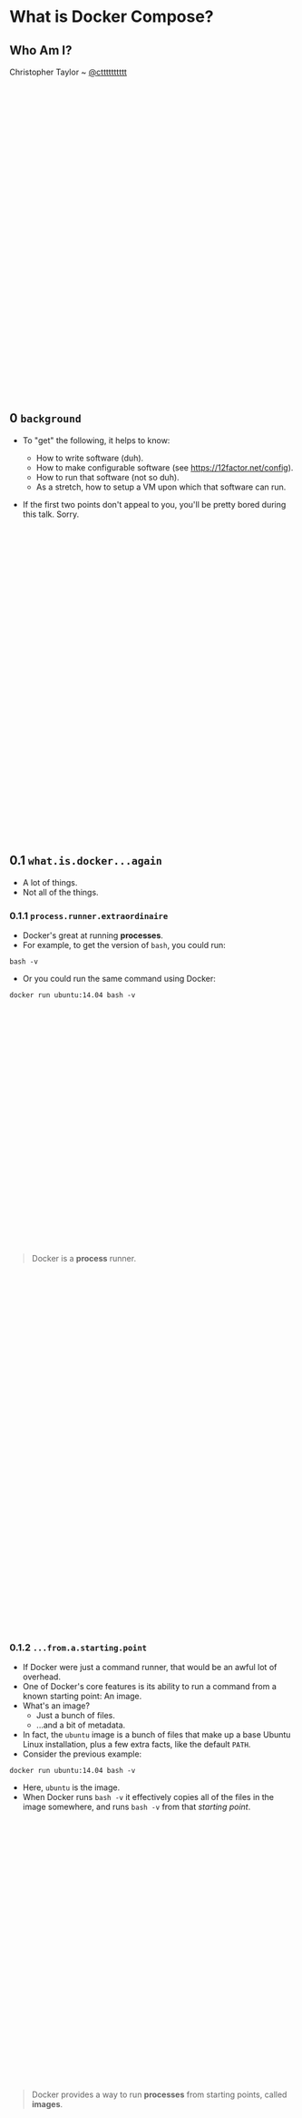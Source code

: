 # What is Docker Compose?

## Who Am I?

Christopher Taylor 
~ [@ctttttttttt](https://twitter.com/ctttttttttt)

```








































```

## 0 `background`

- To "get" the following, it helps to know:
  - How to write software (duh).
  - How to make configurable software (see https://12factor.net/config).
  - How to run that software (not so duh).
  - As a stretch, how to setup a VM upon which that software can run.

- If the first two points don't appeal to you, you'll be pretty bored during this talk.  Sorry.

```








































```
## 0.1 `what.is.docker...again`

- A lot of things.
- Not all of the things.


### 0.1.1 `process.runner.extraordinaire`

- Docker's great at running **processes**.
- For example, to get the version of `bash`, you could run:

```
bash -v
```

- Or you could run the same command using Docker:

```
docker run ubuntu:14.04 bash -v
```
```































```

> Docker is a **process** runner.

```














































```

### 0.1.2 `...from.a.starting.point`

- If Docker were just a command runner, that would be an awful lot of overhead.
- One of Docker's core features is its ability to run a command from a known starting point: An image.
- What's an image?
  - Just a bunch of files.
  - ...and a bit of metadata.
- In fact, the `ubuntu` image is a bunch of files that make up a base Ubuntu Linux installation, plus a few extra facts, like the default `PATH`.
- Consider the previous example:

```
docker run ubuntu:14.04 bash -v
```

- Here, `ubuntu` is the image.
- When Docker runs `bash -v` it effectively copies all of the files in the image somewhere, and runs `bash -v` from that _starting point_.

```


































```
> Docker provides a way to run **processes** from starting points, called **images**.


```













































```

### 0.1.3 `...with.isolation`

- Docker is, at its core, a simplified interface to a bunch of features in Linux, called [Linux Containers](https://linuxcontainers.org), or LXC.
- The part of the LXC infrastructure that we exercised just now is actually quite old and pre-dates the container movement on Linux by at least few decades:
- `chroot` - Allows you to lock a process to a sub-tree of `/`.
- Effectively set `/` for a process and its children.
- Docker employs many other features of LXC to provide isolation of the filesystem, as well as other subsystems:
  - Network sockets
  - Users
  - Groups
  - SE-Linux-style rights
  - Logging
- ...pretty much everything except for the kernel:  There's only one kernel.

```










































```

> Docker provides a way to run **processes** from starting points, called **images** in isolated zones of execution called **containers**.


```













































```

### 0.1.4 `docker.is.fast`

- Above, I mentioned that Docker sets up containers where processes run.
- Specifically, the starting point for a container is a copy of a bunch of files that make up an OS.
- _Copying a bunch of files_ is a slow operation.
- Docker employs a trick in the form of a special filesystem, a **union filesystem** to make this instantaneous.
- A `unionfs` is a bunch of filesystems, layered.

- Consider the complicated diagram below.
  - The process on the right is **bound to** the container.  Anything it does is isolated, including file writes.
  - The isolated filesystem in a Docker container is layered.
  - The bottom layer is a reference to an image.
  - New files are simply written to the topmost layer.
  - Modified files are **copied** to the topmost layer.
  - Modifying a file twice just modifies it again in the top-layer.
  - aka: Copy-on-write.
  - Reads happen by trying the layers from top to bottom.

```
.----------------------.
| container:           |<---------.
|    name: fancy_pansy |          | bound to
|                      |          |
| isolated disk:       |       .--|-------------------------.
|                      |       |                            |
|  .-----------------. |       |  process: /usr/bin/bash    |
|  | new layer   <----<writes>---          ^                |
|  |                 | |       '-----------|----------------'
|  |                 | |                <reads>
|  |            ---------------------------|
|  |    |            | |                   |
|  .----|------------. |                   |
|       |              |                   |
'-------|--------------'                   |
        |                                  |
 <next layer below>                        |
        |                                  |
.-------|--------------.                   |
|  .----|------------. |                   |
|  |    v            | |                   |
|  | image:          | |                <reads>
|  |   ubuntu:14.04  | |                   |
|  |                 | |                   |
|  |            ---------------------------'
|  |  /usr/bin/bash  | |  
|  |  tonnes of files| |  
|  |                 | |  
|  '-----------------' |  
'----------------------'  
```

- Now, let's add another container:  Notice that multiple **isolated filesystems** can point to a single image.


```
.----------------------.
| container:           |<---------.
|    name: fancy_pansy |          | bound to
|                      |          |
| isolated disk:       |       .--|-------------------------.
|                      |       |                            |
|  .-----------------. |       |  process: /usr/bin/bash    |
|  | new layer   <----<writes>---          ^                |
|  |                 | |       '-----------|----------------'
|  |                 | |                <reads>
|  |            ---------------------------|
|  |    |            | |                   |
|  .----|------------. |                   |
|       |              |                   |
'-------|--------------'                   |
        |                                  |
 <next layer below>                        |
        |                                  |
.-------|--------------.                   |
|  .----|------------. |                   |
|  |    v            | |                   |
|  | image:          | |                <reads>
|  |   ubuntu:14.04  | |                   |
|  |                 | |                   |
|  |            ---------------------------'
|  |  /usr/bin/bash  | |  
|  |  tonnes of files| |  
|  |^   ^            | |  
|  '|---|------------' |  
'---|---|--------------'  
    |   |
    |   |
    | <next layer above>
    |   |
    |	| .----------------------.
    |	| | container:           |<---------.
    |	| |  name: footsy_wootsy |          | bound to
    |	| |                      |          |
    |	| | isolated disk:       |       .--|-------------------------.
    |	| |                      |       |                            |
    |	| |  .-----------------. |       |  process: /usr/bin/bash    |
    |	| |  |             <----<writes>---          ^                |
    |	| |  |                 | |       '-----------|----------------'
    |	| |  | new layer       | |                   |
    |	'--------              | |                <reads>
    |	  |  |                 | |                   |
    |	  |  |            ---------------------------|
    |	  |  |                 | |                   |
    |	  |  '-----------------' |                   |
    |	  |                      |                   |
    |	  '----------------------'                   |
    |                                             <reads>
    |                                                |
    '------------------------------------------------'
```

```











































```

> Docker provides a way to run **processes** from starting points, called **images** in isolated zones of execution called **containers**.  Containers each have an isolated filesystem created by merging an image directory and an empty directory using a **union fs**.

```















































```

## 0.1.5 `starting.point.saver`

- Docker will always run commands in an environment that starts from _the given image_.

```
$ docker run ubuntu:14.04 touch /tmp/newfile
$ docker run ubuntu:14.04 ls -l /tmp/newfile
ls: cannot access /tmp/newfile: No such file or directory
```

- To make a new starting point, run `docker commit`:

```
$ docker run ubuntu:14.04 touch /tmp/newfile
$ docker ps -l
CONTAINER ID ...
b929e7eb9bf5 ...
$ docker commit b929
sha256:8993124434b105f661d4700d010bd815ae570665d0306a09dd150aeac90b6f96
$ docker run 8993 ls -l /tmp/newfile
-rw-r--r-- 1 root root 0 Sep 15 01:29 /tmp/newfile
```
```












































```
> Docker provides a way to run **processes** from starting points, called **images** in isolated zones of execution called **containers**.  Containers each have an isolated filesystem created by merging an image directory and an empty directory using a **union fs**.  New images can be created by **committing** containers.

```



































```

## 0.1.6 `starting.point.builder`

- Creating images in this way is slow and tedious.
- Docker provides an image builder, `docker build`.
- `docker build`'s pretty simple:  It reads a file full of directives.
- Outside of a few exceptions, after each directive, the builder will _commit_ a new image and remove the container that led to it.
- When all of the directives are done, you got your final image.

```
# Create a Dockerfile:
cat > Dockerfile <<DOCKERFILE
FROM ubuntu:14.04
RUN touch /tmp/newfile
DOCKERFILE

# Build the Dockerfile:
docker build -t cttttt/result .

# Run a container from your new image:
docker run cttttt/result ls -l /tmp/newfile
```
```


























































```


> Docker provides a way to run **processes** from starting points, called **images** in isolated zones of execution called **containers**.  Containers each have an isolated filesystem created by merging an image directory and an empty directory using a **union fs**.  New images can be created by **committing** containers.  A **docker build** is an automated sequence of container creations and commits that also results in a new image.


```








































```

## 0.1.7 `network.isolation`

- Containers have a full set of free ports to listen on.
- Within a container, only one process can listen on any given port, say `8080`.
- However, a process in another container can simultaneously listen on the same numbered port...they're in different containers.
- This is handy:  For example, we could listen on port `8080` in **every container** if we want to.

```
# Create a Dockerfile:
cat > Dockerfile <<DOCKERFILE
FROM ubuntu:14.04
RUN apt-get update && apt-get install -y netcat
DOCKERFILE

# Build the Dockerfile:
docker build -t cttttt/netcat .

# Run a container from your new image:
docker run -d cttttt/netcat nc -l 8080
docker run -d cttttt/netcat nc -l 8080
```

- To have Docker tunnel traffic from a port on the host to a port in a container, use `-pHOST_PORT:CONTAINER_PORT`.

In one terminal, run:
  
```
docker run -ti -p 30303:8080 cttttt/netcat nc -l 8080
``` 

And in another, run:
  
```
nc localhost 30303
```

```














































```

> Docker provides a way to run **processes** from starting points, called **images** in isolated zones of execution called **containers**.  Containers each have **network and filesystem** isolation.  The isolated filesystem is created by merging an image directory and an empty directory using a **union fs**.  New images can be created by **committing** containers.  A **docker build** is an automated sequence of container creations and commits that also results in a new image.

```




























































```  
# 0.1.8 `isolated.network`

- Above, we set up routing allowing us to connect to a container from the host.
- Container-to-contain communication is also allowed.
- A year ago, this was sort of hacky (unidirectional links), but now you can create *virtual networks*.

To create a network, run `docker network`:

```
docker network create demo
```

Then you can run a server:

```
docker rm -f ncserver
docker run --network=demo --name=server -t cttttt/netcat nc -l 8080
```

...and in another terminal, run a client:

```
docker run --network=demo -ti -p 8080 cttttt/netcat nc server 8080
```

```

























































```
# 0.1.9 `summary`

> * Docker provides a way to run **processes** from starting points, called **images** in isolated zones of execution called **containers**.  
> * Containers each have **network and filesystem** isolation.  
> * The isolated filesystem is created by merging an image directory and an empty directory using a **union fs**.  
> * New images can be created by **committing** containers.  
> * A **docker build** is an automated sequence of container creations and commits that also results in a new image.  
> * Docker also allows the creation of **virtual networks**.  Containers bound to a virtual network each have a hostname corresponding to the container name and can communicate freely.

```










































```

## 1 `simple.apps`

Let's take a diversion from all this Docker stuff.

> _Chris: Change branches to "simple.apps"_

- Let's have a look at these three simple apps:
  - **Tweet API**, an app that produces data: `/api/tweet`.
  - **Tweet UI**, an app that consumes that data and renders it as a beautiful webpage: `/tweet.html`.
  - **Tweet Text UI** An app that consumes that data and renders it as plain text `/tweet.txt`.

```





















































```

## 2.1 `running.the.api`

To configure the Tweet API:

- Install `node` and `npm` ... somehow.
- Create [a new Twitter app](https://apps.twitter.com/).
- From the app dashboard, click on the _Keys and Access Tokens_ tab and click on the button to _Generate Access Tokens_.
- Run the following commands, taking the values from the app dashboard:

```
export CONSUMER_KEY=...
export CONSUMER_SECRET=...
export TOKEN=...
export TOKEN_SECRET=...
export PORT=8080
```

To run it:

```
cd tweet-api
npm install
node .
```

To try it out:

```
curl http://localhost:8080/api/tweet | json_pp
```

```
















































```

## 2.2 `running.the.tweet.text.ui`

To configure the tweet text UI, **in a new terminal**, run:

```
export TWEET_API_URL=http://localhost:8080/api/tweet
export PORT=8081
```

To run it:

```
cd tweet-text-ui
npm install
node .
```

To try it out:

```
curl http://localhost:8081/tweet.txt
```

```












































```

## 2.3 `running.the.tweet.ui`

To configure, and run the tweet UI, **in yet another new terminal**, run:

```
export TWEET_API_URL=http://localhost:8080/api/tweet
export PORT=8082
cd tweet-ui
npm install
node .
```

To test, browse to http://localhost:8082/tweet.html.

Cool, eh?

```

































```

## 3 `run.them.in.docker`

> _Chris: Change branches to "use.docker"_

- Running the apps above was a bit of a task.  It required:
  - Reserving ports.
  - Multiple windows.
  - Setting environment variables here (API url) based on values there (port number of the API).
- But we have Docker.

> _Chris: Show folks those new Dockerfiles_

> _Chris: Show folks the `run` script_

This script is difficult to maintain.


## 4 `describe.the.topology`

> _Chris: Change branches to "describe.the.topology"_

- The above mentioned



vim:expandtab:shiftwidth=2:softtabstop=2
